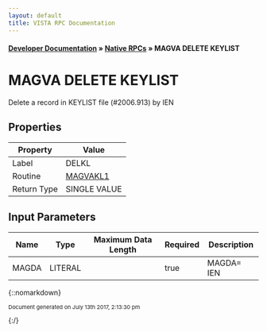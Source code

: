 ```yaml
---
layout: default
title: VISTA RPC Documentation
---
```


#### [Developer Documentation](../index) &#187; [Native RPCs](TableOfContents) &#187; MAGVA DELETE KEYLIST<br/>
# MAGVA DELETE KEYLIST

Delete a record in KEYLIST file (#2006.913) by IEN

## Properties

Property | Value
--- | ---
Label | DELKL
Routine | [MAGVAKL1](http://code.osehra.org/dox/Routine_MAGVAKL1_source.html)
Return Type | SINGLE VALUE


## Input Parameters

Name | Type | Maximum Data Length | Required | Description
--- | --- | --- | --- | ---
MAGDA | LITERAL |  | true |  MAGDA&#x3D; IEN



{::nomarkdown} <br/><p style="font-size: 11px">Document generated on July 13th 2017, 2:13:30 pm</p>{:/}